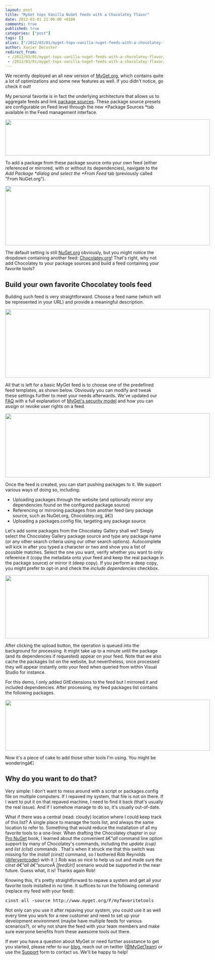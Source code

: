 ```yaml
---
layout: post
title: "MyGet tops Vanilla NuGet feeds with a Chocolatey flavor"
date: 2012-03-01 21:06:00 +0100
comments: true
published: true
categories: ["post"]
tags: []
alias: ["/2012/03/01/myget-tops-vanilla-nuget-feeds-with-a-chocolatey-flavor/"]
author: Xavier Decoster
redirect_from:
 - /2012/03/01/myget-tops-vanilla-nuget-feeds-with-a-chocolatey-flavor/.html
 - /2012/03/01/myget-tops-vanilla-nuget-feeds-with-a-chocolatey-flavor/.html
---
```

<p>We recently deployed an all new version of <a href="http://www.myget.org" target="_blank">MyGet.org</a>, which contains quite a lot of optimizations and some new features as well. If you didn't notice, go check it out!</p>

<p>My personal favorite is in fact the underlying architecture that allows us to aggregate feeds and link <a href="http://blog.myget.org/post/2012/03/01/Introducing-MyGet-package-source-proxy-(beta).aspx" target="_blank">package sources</a>. These package source presets are configurable on Feed level through the new *Package Sources *tab available in the Feed management interface.</p>

<div style="display: inline-block;">
  <a href="https://xavierdecosterblog.blob.core.windows.net/blog/2012-03-01/managePackageSources.png" target="_blank"><img width="650" height="115" style="border-width: 0px; padding-top: 0px; padding-right: 0px; padding-left: 0px; display: inline; background-image: none;" alt="" src="https://xavierdecosterblog.blob.core.windows.net/blog/2012-03-01/managePackageSources.png" /></a>
</div>

<p>To add a package from these package source onto your own feed (either referenced or mirrored, with or without its dependencies), navigate to the <em>Add Package *dialog and select the *From Feed</em> tab (previously called "From NuGet.org").</p>

<div style="display: inline-block;">
  <a href="https://xavierdecosterblog.blob.core.windows.net/blog/2012-03-01/addChocolateyPackage.png" target="_blank"><img width="650" height="189" style="border-width: 0px; padding-top: 0px; padding-right: 0px; padding-left: 0px; display: inline; background-image: none;" alt="" src="https://xavierdecosterblog.blob.core.windows.net/blog/2012-03-01/addChocolateyPackage.png" /></a>
</div>

<p>The default setting is still <a href="http://www.nuget.org" target="_blank">NuGet.org</a> obviously, but you might notice the dropdown containing another feed: <a href="http://www.chocolatey.org" target="_blank">Chocolatey.org</a>! That's right, why not add Chocolatey to your package sources and build a feed containing your favorite tools?</p>

<h2>Build your own favorite Chocolatey tools feed</h2>

<p>Building such feed is very straightforward. Choose a feed name (which will be represented in your URL) and provide a meaningful description.</p>

<div style="display: inline-block;">
  <a href="https://xavierdecosterblog.blob.core.windows.net/blog/2012-03-01/myChocolateyFeedDetails.png" target="_blank"><img width="650" height="218" style="border-width: 0px; padding-top: 0px; padding-right: 0px; padding-left: 0px; display: inline; background-image: none;" alt="" src="https://xavierdecosterblog.blob.core.windows.net/blog/2012-03-01/myChocolateyFeedDetails.png" /></a>
</div>

<p>All that is left for a basic MyGet feed is to choose one of the predefined feed templates, as shown below. Obviously you can modify and tweak these settings further to meet your needs afterwards. We've updated our <a title="Frequently Asked Questions" href="http://www.myget.org/site/Faq" target="_blank">FAQ</a> with a full explanation of <a title="MyGet's security model explained" href="http://www.myget.org/site/Faq-Security" target="_blank">MyGet's security model</a> and how you can assign or revoke user rights on a feed.</p>

<div style="display: inline-block;">
  <a href="https://xavierdecosterblog.blob.core.windows.net/blog/2012-03-01/myChocolateyFeedTemplate.png" target="_blank"><img width="650" height="203" style="border-width: 0px; padding-top: 0px; padding-right: 0px; padding-left: 0px; display: inline; background-image: none;" alt="" src="https://xavierdecosterblog.blob.core.windows.net/blog/2012-03-01/myChocolateyFeedTemplate.png" /></a>
</div>

<p>Once the feed is created, you can start pushing packages to it. We support various ways of doing so, including:</p>

<ul>
<li>Uploading packages through the website (and optionally mirror any dependencies found on the configured package source)</li>
<li>Referencing or mirroring packages from another feed (any package source, such as NuGet.org, Chocolatey.org, â€¦)</li>
<li>Uploading a packages.config file, targeting any package source</li>
</ul>

<p>Let's add some packages from the Chocolatey Gallery shall we? Simply select the Chocolatey Gallery package source and type any package name (or any other search criteria using our other search options). Autocomplete will kick in after you typed a character or two and show you a list of possible matches. Select the one you want, verify whether you want to only reference it (copy the metadata onto your feed and keep the real package in the package source) or mirror it (deep copy). If you perform a deep copy, you might prefer to opt-in and check the <em>include dependencies</em> checkbox.</p>

<div style="display: inline-block;">
  <img width="646" height="200" style="border-width: 0px; padding-top: 0px; padding-right: 0px; padding-left: 0px; display: inline; background-image: none;" alt="" src="https://xavierdecosterblog.blob.core.windows.net/blog/2012-03-01/addChocolateyPackageGitExtensions.png" />
</div>

<p>After clicking the upload button, the operation is queued into the background for processing. It might take up to a minute until the package (and its dependencies if requested) appear on your feed. Note that we also cache the packages list on the website, but nevertheless, once processed they will appear instantly onto your feed when queried from within Visual Studio for instance.</p>

<p>For this demo, I only added GitExtensions to the feed but I mirrored it and included dependencies. After processing, my feed packages list contains the following packages.</p>

<div style="display: inline-block;">
  <a href="https://xavierdecosterblog.blob.core.windows.net/blog/2012-03-01/myFavoriteToolsPackagesList.png" target="_blank"><img width="650" height="161" style="border-width: 0px; padding-top: 0px; padding-right: 0px; padding-left: 0px; display: inline; background-image: none;" alt="" src="https://xavierdecosterblog.blob.core.windows.net/blog/2012-03-01/myFavoriteToolsPackagesList.png" /></a>
</div>

<p>Now it's a piece of cake to add those other tools I'm using. You might be wonderingâ€¦</p>

<h2>Why do you want to do that?</h2>

<p>Very simple: I don't want to mess around with a script or packages.config file on multiple computers. If I repaved my system, that file is not on there. If I want to put it on that repaved machine, I need to find it back (that's usually the real issue). And if I somehow manage to do so, it's usually out-of-date.</p>

<p>What if there was a central (read: cloudy) location where I could keep track of this list? A single place to manage the tools list, and always the same location to refer to. Something that would reduce the installation of all my favorite tools to a one-liner. When drafting the Chocolatey chapter in our <a href="http://www.apress.com/9781430241911" target="_blank">Pro NuGet</a> book, I learned about the convenient â€“<em>all</em> command line option support by many of Chocolatey's commands, including the <em>update (cup)</em> and <em>list (clist)</em> commands . That's when it struck me that this switch was missing for the <em>install</em> <em>(cinst)</em> command, so I bothered Rob Reynolds (<a href="http://twitter.com/ferventcoder" target="_blank">@ferventcoder</a>) with it :) Rob was so nice to help us out and made sure the <em>cinst â€“all â€“source</em>Â <em>[feedUrl]</em> scenario would be supported in the near future. Guess what, it is! Thanks again Rob!</p>

<p>Knowing this, it's pretty straightforward to repave a system and get all your favorite tools installed in no time. It suffices to run the following command (replace my feed with your feed):</p>

<div class="wlWriterEditableSmartContent" id="scid:f32c3428-b7e9-4f15-a8ea-c502c7ff2e88:5ec4e8db-8793-439a-9db0-1b5a3641b3ef" style="margin: 0px; display: inline; float: none; padding: 0px;">
  <pre class="brush: bash;">cinst all -source http://www.myget.org/F/myfavoritetools</pre>
</div>

<p>Not only can you use it after repaving your system, you could use it as well every time you work for a new customer and need to set up your development environment (maybe have multiple feeds for various scenarios?), or why not share the feed with your team members and make sure everyone benefits from these awesome tools out there.</p>

<p>If ever you have a question about MyGet or need further assistance to get you started, please refer to our <a title="MyGet Blog" href="http://blog.myget.org" target="_blank">blog</a>, reach out on twitter (<a title="Follow us on Twitter!" href="https://twitter.com/MyGetTeam" target="_blank">@MyGetTeam</a>) or use the <a href="http://www.myget.org/Support" target="_blank">Support</a> form to contact us. We'll be happy to help!</p>
